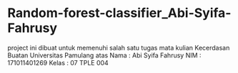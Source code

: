 # Random-forest-classifier_Abi-Syifa-Fahrusy
project ini dibuat untuk memenuhi salah satu tugas mata kulian Kecerdasan Buatan Universitas Pamulang atas
Nama  : Abi Syifa Fahrusy
NIM   : 171011401269
Kelas : 07 TPLE 004
